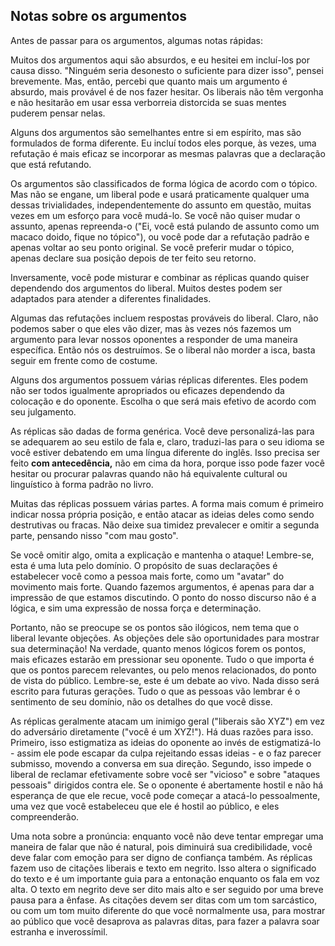 ## Notas sobre os argumentos

Antes de passar para os argumentos, algumas notas rápidas:

Muitos dos argumentos aqui são absurdos, e eu hesitei em incluí-los por causa disso. "Ninguém seria desonesto o suficiente para dizer isso", pensei brevemente. Mas, então, percebi que quanto mais um argumento é absurdo, mais provável é de nos fazer hesitar. Os liberais não têm vergonha e não hesitarão em usar essa verborreia distorcida se suas mentes puderem pensar nelas.

Alguns dos argumentos são semelhantes entre si em espírito, mas são formulados de forma diferente. Eu incluí todos eles porque, às vezes, uma refutação é mais eficaz se incorporar as mesmas palavras que a declaração que está refutando.

Os argumentos são classificados de forma lógica de acordo com o tópico. Mas não se engane, um liberal pode e usará praticamente qualquer uma dessas trivialidades, independentemente do assunto em questão, muitas vezes em um esforço para você mudá-lo. Se você não quiser mudar o assunto, apenas repreenda-o \("Ei, você está pulando de assunto como um macaco doido, fique no tópico"\), ou você pode dar a refutação padrão e apenas voltar ao seu ponto original. Se você preferir mudar o tópico, apenas declare sua posição depois de ter feito seu retorno.

Inversamente, você pode misturar e combinar as réplicas quando quiser dependendo dos argumentos do liberal. Muitos destes podem ser adaptados para atender a diferentes finalidades.

Algumas das refutações incluem respostas prováveis do liberal. Claro, não podemos saber o que eles vão dizer, mas às vezes nós fazemos um argumento para levar nossos oponentes a responder de uma maneira específica. Então nós os destruímos. Se o liberal não morder a isca, basta seguir em frente como de costume.

Alguns dos argumentos possuem várias réplicas diferentes. Eles podem não ser todos igualmente apropriados ou eficazes dependendo da colocação e do oponente. Escolha o que será mais efetivo de acordo com seu julgamento.

As réplicas são dadas de forma genérica. Você deve personalizá-las para se adequarem ao seu estilo de fala e, claro, traduzi-las para o seu idioma se você estiver debatendo em uma língua diferente do inglês. Isso precisa ser feito **com antecedência,** não em cima da hora, porque isso pode fazer você hesitar ou procurar palavras quando não há equivalente cultural ou linguístico à forma padrão no livro.

Muitas das réplicas possuem várias partes. A forma mais comum é primeiro indicar nossa própria posição, e então atacar as ideias deles como sendo destrutivas ou fracas. Não deixe sua timidez prevalecer e omitir a segunda parte, pensando nisso "com mau gosto".

Se você omitir algo, omita a explicação e mantenha o ataque! Lembre-se, esta é uma luta pelo domínio. O propósito de suas declarações é estabelecer você como a pessoa mais forte, como um "avatar" do movimento mais forte. Quando fazemos argumentos, é apenas para dar a impressão de que estamos discutindo. O ponto do nosso discurso não é a lógica, e sim uma expressão de nossa força e determinação.

Portanto, não se preocupe se os pontos são ilógicos, nem tema que o liberal levante objeções. As objeções dele são oportunidades para mostrar sua determinação! Na verdade, quanto menos lógicos forem os pontos, mais eficazes estarão em pressionar seu oponente. Tudo o que importa é que os pontos parecem relevantes, ou pelo menos relacionados, do ponto de vista do público. Lembre-se, este é um debate ao vivo. Nada disso será escrito para futuras gerações. Tudo o que as pessoas vão lembrar é o sentimento de seu domínio, não os detalhes do que você disse.

As réplicas geralmente atacam um inimigo geral \("liberais são XYZ"\) em vez do adversário diretamente \("você é um XYZ!"\). Há duas razões para isso. Primeiro, isso estigmatiza as ideias do oponente ao invés de estigmatizá-lo - assim ele pode escapar da culpa rejeitando essas ideias - e o faz parecer submisso, movendo a conversa em sua direção. Segundo, isso impede o liberal de reclamar efetivamente sobre você ser "vicioso" e sobre "ataques pessoais" dirigidos contra ele. Se o oponente é abertamente hostil e não há esperança de que ele recue, você pode começar a atacá-lo pessoalmente, uma vez que você estabeleceu que ele é hostil ao público, e eles compreenderão.

Uma nota sobre a pronúncia: enquanto você não deve tentar empregar uma maneira de falar que não é natural, pois diminuirá sua credibilidade, você deve falar com emoção para ser digno de confiança também. As réplicas fazem uso de citações liberais e texto em negrito. Isso altera o significado do texto e é um importante guia para a entonação enquanto os fala em voz alta. O texto em negrito deve ser dito mais alto e ser seguido por uma breve pausa para a ênfase. As citações devem ser ditas com um tom sarcástico, ou com um tom muito diferente do que você normalmente usa, para mostrar ao público que você desaprova as palavras ditas, para fazer a palavra soar estranha e inverossímil.

